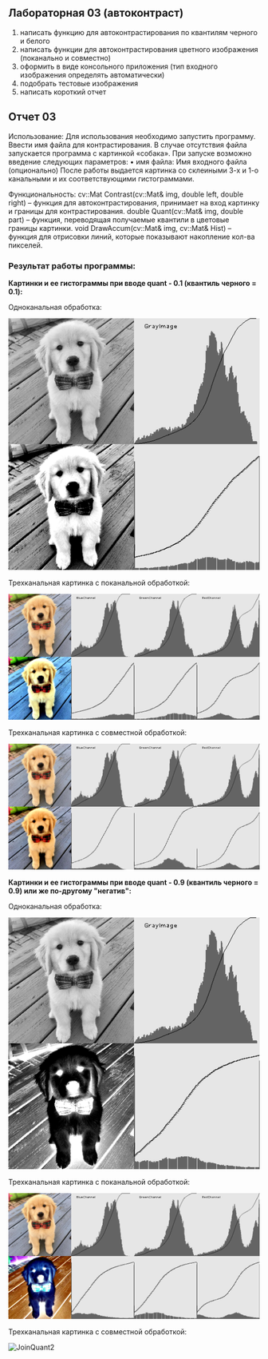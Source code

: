 ## **Лабораторная 03 (автоконтраст)**
1.	написать функцию для автоконтрастирования по квантилям черного и белого 
2.	написать функции для автоконтрастирования цветного изображения (поканально и совместно)
3.	оформить в виде консольного приложения (тип входного изображения определять автоматически) 
4.	подобрать тестовые изображения 
5.	написать короткий отчет

## **Отчет 03**

Использование:
	 Для использования необходимо запустить программу. Ввести имя файла для контрастирования. В случае отсутствия файла запускается программа с картинкой «собака». 
При запуске возможно введение следующих параметров:
• имя файла: Имя входного файла (опционально)
После работы выдается картинка со склеиными 3-х и 1-о канальными и их соответствующими гистограммами.

Функциональность:
	cv::Mat Contrast(cv::Mat& img, double left, double right) – функция для автоконтрастирования, принимает на вход картинку и границы для контрастирования.
	double Quant(cv::Mat& img, double part) – функция, переводящая получаемые квантили в цветовые границы картинки.
	void DrawAccum(cv::Mat& img, cv::Mat& Hist) – функция для отрисовки линий, которые показывают накопление кол-ва пикселей.

### Результат работы программы: 

**Картинки и ее гистограммы при вводе quant - 0.1 (квантиль черного = 0.1):**

Одноканальная обработка:

![GrayQuant1](/prj.lab/lab03/FinalGray_01.png)

Трехканальная картинка с поканальной обработкой:

![DiffQuant1](/prj.lab/lab03/FinalColorDiff_q01.png)

Трехканальная картинка с совместной обработкой:

![JoinQuant1](/prj.lab/lab03/FinalColorJoin_01.png)

**Картинки и ее гистограммы при вводе quant - 0.9 (квантиль черного = 0.9) или же по-другому "негатив":**

Одноканальная обработка:

![GrayQuant2](/prj.lab/lab03/FinalGray_q09.png)

Трехканальная картинка с поканальной обработкой:

![DiffQuant2](/prj.lab/lab03/FinalColorDiff_q09.png)

Трехканальная картинка с совместной обработкой:

![JoinQuant2](/prj.lab/lab03/FinalColorJoin_q09(2).png)

